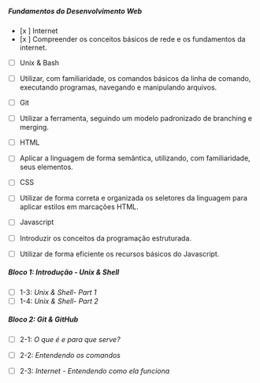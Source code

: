 ##### Fundamentos do Desenvolvimento Web

- [x ] Internet
- [x ] Compreender os conceitos básicos de rede e os fundamentos da internet.
- [ ] Unix & Bash
- [ ] Utilizar, com familiaridade, os comandos básicos da linha de comando, executando programas, navegando e manipulando arquivos.
- [ ] Git
- [ ] Utilizar a ferramenta, seguindo um modelo padronizado de branching e merging.
- [ ] HTML
- [ ] Aplicar a linguagem de forma semântica, utilizando, com familiaridade, seus elementos.
- [ ] CSS
- [ ] Utilizar de forma correta e organizada os seletores da linguagem para aplicar estilos em marcações HTML.
- [ ] Javascript
- [ ] Introduzir os conceitos da programação estruturada.
- [ ] Utilizar de forma eficiente os recursos básicos do Javascript.

















##### Bloco 1: Introdução - Unix & Shell

- [ ] 1-3: _Unix & Shell- Part 1_
- [ ] 1-4: _Unix & Shell- Part 2_

##### Bloco 2: Git & GitHub

- [ ] 2-1: _O que é e para que serve?_
- [ ] 2-2: _Entendendo os comandos_
- [ ] 2-3: _Internet - Entendendo como ela funciona_

